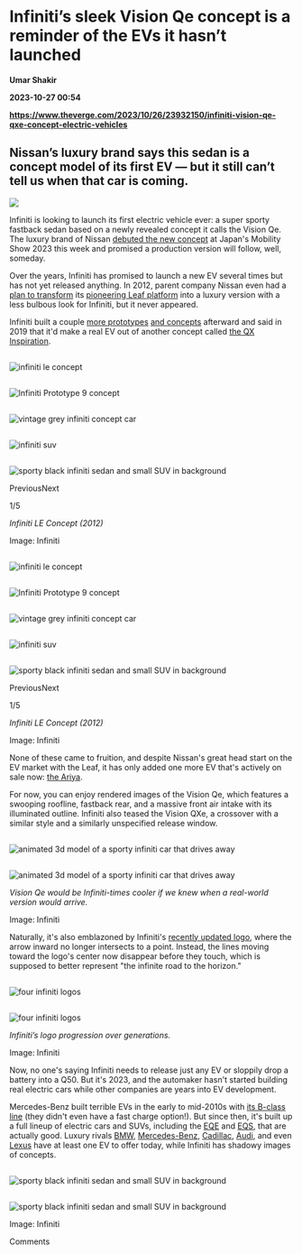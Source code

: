 # Infiniti’s sleek Vision Qe concept is a reminder of the EVs it hasn’t launched
**Umar Shakir**

**2023-10-27 00:54**

**https://www.theverge.com/2023/10/26/23932150/infiniti-vision-qe-qxe-concept-electric-vehicles**

Nissan’s luxury brand says this sedan is a concept model of its first EV — but it still can’t tell us when that car is coming.
------------------------------------------------------------------------------------------------------------------------------

![](https://cdn.vox-cdn.com/thumbor/k-wCGxr8UsgVyWWKnDEkBd9T_xs=/0x0:843x562/1200x628/filters:focal(422x281:423x282)/cdn.vox-cdn.com/uploads/chorus_asset/file/25036134/f31912ef8673871bdbfe3401cc916ba78a6ebe0e.jpeg)

Infiniti is looking to launch its first electric vehicle ever: a super sporty fastback sedan based on a newly revealed concept it calls the Vision Qe. The luxury brand of Nissan [debuted the new concept](https://usa.infinitinews.com/en-US/releases/release-281781aa935d00faa7b66124f307caeb-infiniti-showcases-stunning-vision-of-electric-future) at Japan's Mobility Show 2023 this week and promised a production version will follow, well, someday.

Over the years, Infiniti has promised to launch a new EV several times but has not yet released anything. In 2012, parent company Nissan even had a [plan to transform](https://www.theverge.com/2012/4/5/2929149/nissan-infiniti-electric-sedan-next-two-years) its [pioneering Leaf platform](https://www.theverge.com/2022/8/4/23290517/nissan-leaf-ev-discontinued-electric-car-legacy) into a luxury version with a less bulbous look for Infiniti, but it never appeared.

Infiniti built a couple [more prototypes](https://www.theverge.com/2017/8/14/16143962/infiniti-prototype-9-pebble-beach-electric-nissan) [and concepts](https://www.theverge.com/2018/8/25/17781092/infiniti-concept-10-electric-car-pebble-beach) afterward and said in 2019 that it'd make a real EV out of another concept called [the QX Inspiration](https://www.theverge.com/2019/1/14/18182686/infiniti-ev-qx-inspiration-detroit-naias-2019).

![infiniti le concept](data:image/gif;base64,R0lGODlhAQABAIAAAAAAAP///yH5BAEAAAAALAAAAAABAAEAAAIBRAA7)

![infiniti le concept](https://duet-cdn.vox-cdn.com/thumbor/0x0:1020x679/2400x1599/filters:focal(510x340:511x341):format(webp)/cdn.vox-cdn.com/assets/1045386/Fr_view.jpg)

![Infiniti Prototype 9 concept](data:image/gif;base64,R0lGODlhAQABAIAAAAAAAP///yH5BAEAAAAALAAAAAABAAEAAAIBRAA7)

![Infiniti Prototype 9 concept](https://duet-cdn.vox-cdn.com/thumbor/0x0:4928x3280/2400x1596/filters:focal(2464x1640:2465x1641):format(webp)/cdn.vox-cdn.com/uploads/chorus_asset/file/9046817/INFINITI_Prototype_9_02.jpg)

![vintage grey infiniti concept car](data:image/gif;base64,R0lGODlhAQABAIAAAAAAAP///yH5BAEAAAAALAAAAAABAAEAAAIBRAA7)

![vintage grey infiniti concept car](https://duet-cdn.vox-cdn.com/thumbor/0x0:4000x2668/2400x1602/filters:focal(2000x1334:2001x1335):format(webp)/cdn.vox-cdn.com/uploads/chorus_asset/file/12553535/INFINITI_Prototype_10___Photo_03.JPG.jpg)

![infiniti suv](data:image/gif;base64,R0lGODlhAQABAIAAAAAAAP///yH5BAEAAAAALAAAAAABAAEAAAIBRAA7)

![infiniti suv](https://duet-cdn.vox-cdn.com/thumbor/0x0:2000x1334/2400x1602/filters:focal(1000x667:1001x668):format(webp)/cdn.vox-cdn.com/uploads/chorus_asset/file/13690562/INFINITI___QX_Inspiration___2K___005.jpg)

![sporty black infiniti sedan and small SUV in background](data:image/gif;base64,R0lGODlhAQABAIAAAAAAAP///yH5BAEAAAAALAAAAAABAAEAAAIBRAA7)

![sporty black infiniti sedan and small SUV in background](https://duet-cdn.vox-cdn.com/thumbor/0x0:969x646/2400x1599/filters:focal(485x323:486x324):format(webp)/cdn.vox-cdn.com/uploads/chorus_asset/file/25036600/INFINITI_previews_future_model_range.jpg)

PreviousNext

1/5

_Infiniti LE Concept (2012)_

Image: Infiniti

![infiniti le concept](data:image/gif;base64,R0lGODlhAQABAIAAAAAAAP///yH5BAEAAAAALAAAAAABAAEAAAIBRAA7)

![infiniti le concept](https://duet-cdn.vox-cdn.com/thumbor/0x0:1020x679/2400x1599/filters:focal(510x340:511x341):format(webp)/cdn.vox-cdn.com/assets/1045386/Fr_view.jpg)

![Infiniti Prototype 9 concept](data:image/gif;base64,R0lGODlhAQABAIAAAAAAAP///yH5BAEAAAAALAAAAAABAAEAAAIBRAA7)

![Infiniti Prototype 9 concept](https://duet-cdn.vox-cdn.com/thumbor/0x0:4928x3280/2400x1596/filters:focal(2464x1640:2465x1641):format(webp)/cdn.vox-cdn.com/uploads/chorus_asset/file/9046817/INFINITI_Prototype_9_02.jpg)

![vintage grey infiniti concept car](data:image/gif;base64,R0lGODlhAQABAIAAAAAAAP///yH5BAEAAAAALAAAAAABAAEAAAIBRAA7)

![vintage grey infiniti concept car](https://duet-cdn.vox-cdn.com/thumbor/0x0:4000x2668/2400x1602/filters:focal(2000x1334:2001x1335):format(webp)/cdn.vox-cdn.com/uploads/chorus_asset/file/12553535/INFINITI_Prototype_10___Photo_03.JPG.jpg)

![infiniti suv](data:image/gif;base64,R0lGODlhAQABAIAAAAAAAP///yH5BAEAAAAALAAAAAABAAEAAAIBRAA7)

![infiniti suv](https://duet-cdn.vox-cdn.com/thumbor/0x0:2000x1334/2400x1602/filters:focal(1000x667:1001x668):format(webp)/cdn.vox-cdn.com/uploads/chorus_asset/file/13690562/INFINITI___QX_Inspiration___2K___005.jpg)

![sporty black infiniti sedan and small SUV in background](data:image/gif;base64,R0lGODlhAQABAIAAAAAAAP///yH5BAEAAAAALAAAAAABAAEAAAIBRAA7)

![sporty black infiniti sedan and small SUV in background](https://duet-cdn.vox-cdn.com/thumbor/0x0:969x646/2400x1599/filters:focal(485x323:486x324):format(webp)/cdn.vox-cdn.com/uploads/chorus_asset/file/25036600/INFINITI_previews_future_model_range.jpg)

PreviousNext

1/5

_Infiniti LE Concept (2012)_

Image: Infiniti

None of these came to fruition, and despite Nissan's great head start on the EV market with the Leaf, it has only added one more EV that's actively on sale now: [the Ariya](https://www.theverge.com/2023/3/20/23648673/nissan-ariya-first-drive-photos-price-specs).

For now, you can enjoy rendered images of the Vision Qe, which features a swooping roofline, fastback rear, and a massive front air intake with its illuminated outline. Infiniti also teased the Vision QXe, a crossover with a similar style and a similarly unspecified release window.

![animated 3d model of a sporty infiniti car that drives away](data:image/gif;base64,R0lGODlhAQABAIAAAAAAAP///yH5BAEAAAAALAAAAAABAAEAAAIBRAA7)

![animated 3d model of a sporty infiniti car that drives away](https://duet-cdn.vox-cdn.com/thumbor/0x0:500x282/2400x1352/filters:focal(250x141:251x142):no_upscale():format(webp)/cdn.vox-cdn.com/uploads/chorus_asset/file/25036125/78352002cdba4a20fe8a65606b99e9e753a28b3e.gif)

![animated 3d model of a sporty infiniti car that drives away](data:image/gif;base64,R0lGODlhAQABAIAAAAAAAP///yH5BAEAAAAALAAAAAABAAEAAAIBRAA7)

![animated 3d model of a sporty infiniti car that drives away](https://duet-cdn.vox-cdn.com/thumbor/0x0:500x282/2400x1352/filters:focal(250x141:251x142):no_upscale():format(webp)/cdn.vox-cdn.com/uploads/chorus_asset/file/25036125/78352002cdba4a20fe8a65606b99e9e753a28b3e.gif)

_Vision Qe would be Infiniti-times cooler if we knew when a real-world version would arrive._

Image: Infiniti

Naturally, it's also emblazoned by Infiniti's [recently updated logo](https://usa.infinitinews.com/en-US/pages/infiniti-refresh-marks-new-era), where the arrow inward no longer intersects to a point. Instead, the lines moving toward the logo's center now disappear before they touch, which is supposed to better represent "the infinite road to the horizon."

![four infiniti logos](data:image/gif;base64,R0lGODlhAQABAIAAAAAAAP///yH5BAEAAAAALAAAAAABAAEAAAIBRAA7)

![four infiniti logos](https://duet-cdn.vox-cdn.com/thumbor/0x0:4131x2754/2400x1600/filters:focal(2066x1377:2067x1378):format(webp)/cdn.vox-cdn.com/uploads/chorus_asset/file/25036565/Screenshot_2023_10_26_at_7.07.00_PM.jpeg)

![four infiniti logos](data:image/gif;base64,R0lGODlhAQABAIAAAAAAAP///yH5BAEAAAAALAAAAAABAAEAAAIBRAA7)

![four infiniti logos](https://duet-cdn.vox-cdn.com/thumbor/0x0:4131x2754/2400x1600/filters:focal(2066x1377:2067x1378):format(webp)/cdn.vox-cdn.com/uploads/chorus_asset/file/25036565/Screenshot_2023_10_26_at_7.07.00_PM.jpeg)

_Infiniti’s logo progression over generations._

Image: Infiniti

Now, no one's saying Infiniti needs to release just any EV or sloppily drop a battery into a Q50. But it's 2023, and the automaker hasn't started building real electric cars while other companies are years into EV development.

Mercedes-Benz built terrible EVs in the early to mid-2010s with [its B-class line](https://www.theverge.com/2013/3/27/4153138/mercedes-b-class-electric-drive-announced) (they didn't even have a fast charge option!). But since then, it's built up a full lineup of electric cars and SUVs, including the [EQE](https://www.theverge.com/2022/10/16/23404802/mercedes-benz-eqe-suv-range-price-specs) and [EQS](https://www.theverge.com/2022/4/19/23030202/mercedes-benz-eqs-suv-electric-ev-specs), that are actually good. Luxury rivals [BMW](https://www.theverge.com/23686915/bmw-i7-xdrive60-review-photos-specs-price), [Mercedes-Benz](https://www.theverge.com/2021/4/11/22375877/mercedes-benz-eqs-ev-s-class-specs-hands-on), [Cadillac](https://www.theverge.com/23522467/cadillac-lyriq-ev-review-specs-photos-price), [Audi](https://www.theverge.com/2021/11/23/22798695/audi-rs-etron-gt-review-ev-specs-price), and even [Lexus](https://www.theverge.com/2023/3/14/23640073/lexus-rz-450e-ev-price-toyota) have at least one EV to offer today, while Infiniti has shadowy images of concepts.

![sporty black infiniti sedan and small SUV in background](data:image/gif;base64,R0lGODlhAQABAIAAAAAAAP///yH5BAEAAAAALAAAAAABAAEAAAIBRAA7)

![sporty black infiniti sedan and small SUV in background](https://duet-cdn.vox-cdn.com/thumbor/0x0:969x646/2400x1600/filters:focal(485x323:486x324):format(webp)/cdn.vox-cdn.com/uploads/chorus_asset/file/25036600/INFINITI_previews_future_model_range.jpg)

![sporty black infiniti sedan and small SUV in background](data:image/gif;base64,R0lGODlhAQABAIAAAAAAAP///yH5BAEAAAAALAAAAAABAAEAAAIBRAA7)

![sporty black infiniti sedan and small SUV in background](https://duet-cdn.vox-cdn.com/thumbor/0x0:969x646/2400x1600/filters:focal(485x323:486x324):format(webp)/cdn.vox-cdn.com/uploads/chorus_asset/file/25036600/INFINITI_previews_future_model_range.jpg)

Image: Infiniti

Comments
